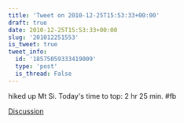 ```yaml
---
title: 'Tweet on 2010-12-25T15:53:33+00:00'
draft: true
date: 2010-12-25T15:53:33+00:00
slug: '201012251553'
is_tweet: true
tweet_info:
  id: '18575059333419009'
  type: 'post'
  is_thread: False
---
```




hiked up Mt Si. Today's time to top: 2 hr 25 min. #fb

[Discussion](https://x.com/sytelus/status/18575059333419009)
